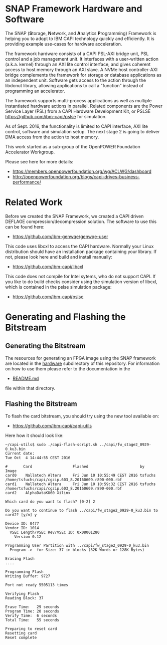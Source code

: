 # SNAP Framework Hardware and Software

The SNAP (**S**torage, **N**etwork, and **A**nalytics **P**rogramming) Framework is helping you to adopt to IBM CAPI technology quickly and efficiently.
It is providing example use-cases for hardware acceleration.

The framework hardware consists of a CAPI PSL-AXI bridge unit, PSL control and a job management unit.
It interfaces with a user-written action (a.k.a. kernel) through an AXI lite control interface, and gives coherent access to host memory through an AXI slave.
A NVMe host controller-AXI bridge complements the framework for storage or database applications as an independent unit.
Software gets access to the action through the libdonut library, allowing applications to call a "function" instead of programming an accelerator.

The framework supports multi-process applications as well as multiple instantiated hardware actions in parallel.
Related components are the Power Service Layer (PSL) from a CAPI Hardware Development Kit, or PSLSE https://github.com/ibm-capi/pslse for simulation.

As of Sept. 2016, the functionality is limited to CAPI interface, AXI lite control, software and simulation setup. The next stage 2 is going to deliver DMA access from the action to host memory.

This work started as a sub-group of the OpenPOWER Foundation Accelerator Workgroup.

Please see here for more details:
* https://members.openpowerfoundation.org/wg/ACLWG/dashboard
* http://openpowerfoundation.org/blogs/capi-drives-business-performance/

# Related Work

Before we created the SNAP Framework, we created a CAPI driven DEFLAGE compression/decompression solution. The software to use this can be found here:
* https://github.com/ibm-genwqe/genwqe-user

This code uses libcxl to access the CAPI hardware. Normally your Linux distribution should have an installation package containing your library. If not, please look here and build and install manually:

* https://github.com/ibm-capi/libcxl

This code does not compile for Intel sytems, who do not support CAPI. If you like to do build checks consider using the simulation version of libcxl, which is contained in the pslse simulation package:

* https://github.com/ibm-capi/pslse

# Generating and Flashing the Bitstream

## Generating the Bitstream

The resources for generating an FPGA image using the SNAP framework are located in the [hardware](hardware) subdirectory of this repository. For information on how to use them please refer to the documentation in the

* [README.md](hardware/README.md)

file within that directory.

## Flashing the Bitstream

To flash the card bitstream, you should try using the new tool available on:

* https://github.com/ibm-capi/capi-utils

Here how it should look like:

    ~/capi-utils$ sudo ./capi-flash-script.sh ../capi/fw_stage2_0929-0_ku3.bin 
    Current date:
    Tue Oct  4 14:44:55 CEST 2016
    
    #       Card                  Flashed                       by      Image
    card0    Nallatech Altera     Fri Jun 10 10:55:49 CEST 2016 tsfuchs /home/tsfuchs/capi/cgzip.603_8.20160609.r890-000.rbf
    card1    Nallatech Altera     Fri Jun 10 10:59:32 CEST 2016 tsfuchs /home/tsfuchs/capi/cgzip.603_8.20160609.r890-000.rbf
    card2    AlphaDataKU60 Xilinx                                                             
    
    Which card do you want to flash? [0-2] 2
    
    Do you want to continue to flash ../capi/fw_stage2_0929-0_ku3.bin to card2? [y/n] y

    Device ID: 0477
    Vendor ID: 1014
      VSEC Length/VSEC Rev/VSEC ID: 0x08001280
        Version 0.12

    Programming User Partition with ../capi/fw_stage2_0929-0_ku3.bin
      Program ->  for Size: 37 in blocks (32K Words or 128K Bytes)
    
    Erasing Flash
    ....

    Programming Flash
    Writing Buffer: 9727        

    Port not ready 5505113 times

    Verifying Flash
    Reading Block: 37        
    
    Erase Time:   29 seconds
    Program Time: 20 seconds
    Verify Time:  6 seconds
    Total Time:   55 seconds
    
    Preparing to reset card
    Resetting card
    Reset complete
